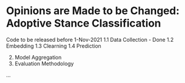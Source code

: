 # Opinions are Made to be Changed: Adoptive Stance Classification

Code to be released before 1-Nov-2021
1.1 Data Collection - Done
1.2 Embedding
1.3 Clearning
1.4 Prediction

2. Model Aggregation
3. Evaluation Methodology

...
